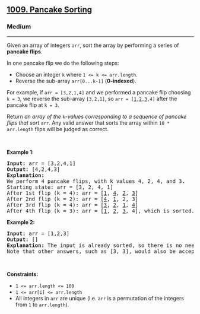 <h2><a href="https://leetcode.com/problems/pancake-sorting">1009. Pancake Sorting</a></h2><h3>Medium</h3><hr><p>Given an array of integers <code>arr</code>, sort the array by performing a series of <strong>pancake flips</strong>.</p>

<p>In one pancake flip we do the following steps:</p>

<ul>
	<li>Choose an integer <code>k</code> where <code>1 &lt;= k &lt;= arr.length</code>.</li>
	<li>Reverse the sub-array <code>arr[0...k-1]</code> (<strong>0-indexed</strong>).</li>
</ul>

<p>For example, if <code>arr = [3,2,1,4]</code> and we performed a pancake flip choosing <code>k = 3</code>, we reverse the sub-array <code>[3,2,1]</code>, so <code>arr = [<u>1</u>,<u>2</u>,<u>3</u>,4]</code> after the pancake flip at <code>k = 3</code>.</p>

<p>Return <em>an array of the </em><code>k</code><em>-values corresponding to a sequence of pancake flips that sort </em><code>arr</code>. Any valid answer that sorts the array within <code>10 * arr.length</code> flips will be judged as correct.</p>

<p>&nbsp;</p>
<p><strong class="example">Example 1:</strong></p>

<pre>
<strong>Input:</strong> arr = [3,2,4,1]
<strong>Output:</strong> [4,2,4,3]
<strong>Explanation: </strong>
We perform 4 pancake flips, with k values 4, 2, 4, and 3.
Starting state: arr = [3, 2, 4, 1]
After 1st flip (k = 4): arr = [<u>1</u>, <u>4</u>, <u>2</u>, <u>3</u>]
After 2nd flip (k = 2): arr = [<u>4</u>, <u>1</u>, 2, 3]
After 3rd flip (k = 4): arr = [<u>3</u>, <u>2</u>, <u>1</u>, <u>4</u>]
After 4th flip (k = 3): arr = [<u>1</u>, <u>2</u>, <u>3</u>, 4], which is sorted.
</pre>

<p><strong class="example">Example 2:</strong></p>

<pre>
<strong>Input:</strong> arr = [1,2,3]
<strong>Output:</strong> []
<strong>Explanation: </strong>The input is already sorted, so there is no need to flip anything.
Note that other answers, such as [3, 3], would also be accepted.
</pre>

<p>&nbsp;</p>
<p><strong>Constraints:</strong></p>

<ul>
	<li><code>1 &lt;= arr.length &lt;= 100</code></li>
	<li><code>1 &lt;= arr[i] &lt;= arr.length</code></li>
	<li>All integers in <code>arr</code> are unique (i.e. <code>arr</code> is a permutation of the integers from <code>1</code> to <code>arr.length</code>).</li>
</ul>
